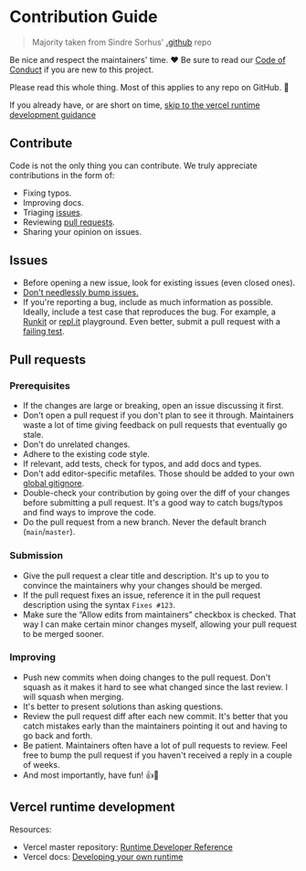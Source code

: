 # Contribution Guide

> Majority taken from Sindre Sorhus' [.github](https://github.com/sindresorhus/.github) repo

Be nice and respect the maintainers' time. ❤️ Be sure to read our [Code of Conduct](CODE_OF_CONDUCT.md) if you are new to this project.

Please read this whole thing. Most of this applies to any repo on GitHub. 🙏

If you already have, or are short on time, [skip to the vercel runtime development guidance](#vercel-runtime-development)

## Contribute

Code is not the only thing you can contribute. We truly appreciate contributions in the form of:

- Fixing typos.
- Improving docs.
- Triaging [issues](https://github.com/mike-engel/vercel-rust/issues).
- Reviewing [pull requests](https://github.com/mike-engel/vercel-rust/pulls).
- Sharing your opinion on issues.

## Issues

- Before opening a new issue, look for existing issues (even closed ones).
- [Don't needlessly bump issues.](https://blog.sindresorhus.com/issue-bumping-e3b9740e2a0)
- If you're reporting a bug, include as much information as possible. Ideally, include a test case that reproduces the bug. For example, a [Runkit](https://runkit.com) or [repl.it](https://repl.it) playground. Even better, submit a pull request with a [failing test](https://github.com/avajs/ava/blob/master/docs/01-writing-tests.md#failing-tests).

## Pull requests

### Prerequisites

- If the changes are large or breaking, open an issue discussing it first.
- Don't open a pull request if you don't plan to see it through. Maintainers waste a lot of time giving feedback on pull requests that eventually go stale.
- Don't do unrelated changes.
- Adhere to the existing code style.
- If relevant, add tests, check for typos, and add docs and types.
- Don't add editor-specific metafiles. Those should be added to your own [global gitignore](https://gist.github.com/subfuzion/db7f57fff2fb6998a16c).
- Double-check your contribution by going over the diff of your changes before submitting a pull request. It's a good way to catch bugs/typos and find ways to improve the code.
- Do the pull request from a new branch. Never the default branch (`main`/`master`).

### Submission

- Give the pull request a clear title and description. It's up to you to convince the maintainers why your changes should be merged.
- If the pull request fixes an issue, reference it in the pull request description using the syntax `Fixes #123`.
- Make sure the “Allow edits from maintainers” checkbox is checked. That way I can make certain minor changes myself, allowing your pull request to be merged sooner.

### Improving

- Push new commits when doing changes to the pull request. Don't squash as it makes it hard to see what changed since the last review. I will squash when merging.
- It's better to present solutions than asking questions.
- Review the pull request diff after each new commit. It's better that you catch mistakes early than the maintainers pointing it out and having to go back and forth.
- Be patient. Maintainers often have a lot of pull requests to review. Feel free to bump the pull request if you haven't received a reply in a couple of weeks.
- And most importantly, have fun! 👍🎉

## Vercel runtime development

Resources:

- Vercel master repository: [Runtime Developer Reference](https://github.com/vercel/vercel/blob/master/DEVELOPING_A_RUNTIME.md)
- Vercel docs: [Developing your own runtime](https://vercel.com/docs/runtimes#advanced-usage/developing-your-own-runtime)
